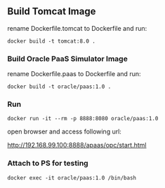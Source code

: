 ## Build Tomcat Image

rename Dockerfile.tomcat to Dockerfile and run:

    docker build -t tomcat:8.0 .


### Build Oracle PaaS Simulator Image

rename Dockerfile.paas to Dockerfile and run:

    docker build -t oracle/paas:1.0 .

### Run

    docker run -it --rm -p 8888:8080 oracle/paas:1.0


open browser and access following url:

http://192.168.99.100:8888/apaas/opc/start.html


### Attach to PS for testing

    docker exec -it oracle/paas:1.0 /bin/bash
